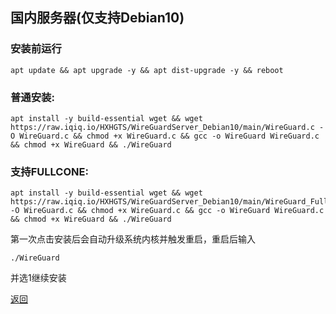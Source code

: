 ## 国内服务器(仅支持Debian10)

### 安装前运行

```
apt update && apt upgrade -y && apt dist-upgrade -y && reboot
```

### 普通安装:

```
apt install -y build-essential wget && wget https://raw.iqiq.io/HXHGTS/WireGuardServer_Debian10/main/WireGuard.c -O WireGuard.c && chmod +x WireGuard.c && gcc -o WireGuard WireGuard.c && chmod +x WireGuard && ./WireGuard
```

### 支持FULLCONE:

```
apt install -y build-essential wget && wget https://raw.iqiq.io/HXHGTS/WireGuardServer_Debian10/main/WireGuard_FullCone.c -O WireGuard.c && chmod +x WireGuard.c && gcc -o WireGuard WireGuard.c && chmod +x WireGuard && ./WireGuard
```

第一次点击安装后会自动升级系统内核并触发重启，重启后输入

```
./WireGuard
```

并选1继续安装

[返回](./README.md)
